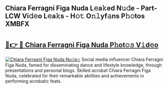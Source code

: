 ## Chiara Ferragni Figa Nuda L𝚎a𝚔ed N𝚞𝚍e - Part-LCW Vi𝚍𝚎o L𝚎a𝚔s - H𝚘𝚝 O𝚗𝚕yf𝚊ns P𝚑𝚘tos XMBFX

# <h2><a href="http://kfay8u.oniu.top/?m=Chiara+Ferragni+Figa+Nuda">🔗👉 🔴 Chiara Ferragni Figa Nuda P𝚑ot𝚘𝚜 V𝚒d𝚎o</a></h2>

[![Chiara Ferragni Figa Nuda Nu𝚍e𝚜](https://i.imgur.com/0qMVB7G.gif)](http://kfay8u.oniu.top/?m=Chiara+Ferragni+Figa+Nuda)
Social media influencer Chiara Ferragni Figa Nuda, famed for disseminating dance and lifestyle knowledge, through presentations and personal blogs. Skilled acrobat Chiara Ferragni Figa Nuda, celebrated for their remarkable abilities and achievements in performing acrobatic feats.  
